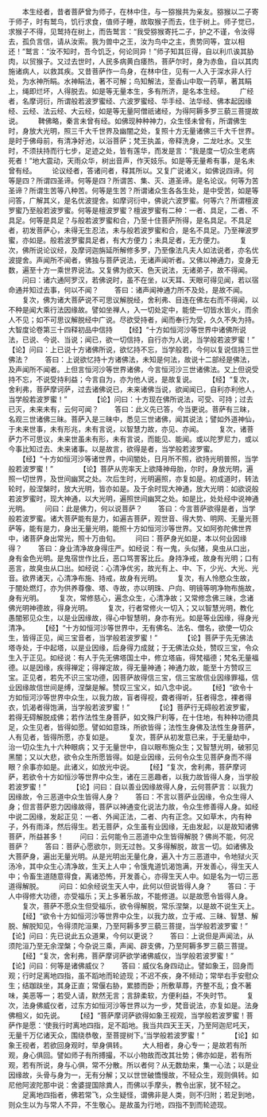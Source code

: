 <!-- { "loadSidebar": true } -->
　　本生经者，昔者菩萨曾为师子，在林中住，与一猕猴共为亲友。猕猴以二子寄于师子，时有鹫鸟，饥行求食，值师子睡，故取猴子而去，住于树上。师子觉已，求猴子不得，见鹫持在树上，而告鹫言：“我受猕猴寄托二子，护之不谨，令汝得去，孤负言信，请从汝索。我为兽中之王，汝为鸟中之主，贵势同等，宜以相还！”鹫言：“汝不知时，吾今饥乏，何论同异！”师子知其叵得，自以利爪诶其胁肉，以贸猴子。又过去世时，人民多病黄白痿热，菩萨尔时，身为赤鱼，自以其肉施诸病人，以救其疾。又昔菩萨作一鸟身，在林中住，见有一人入于深水非人行处，为水神所睊。水神睊法，著不可解；鸟知解法，至香山中取一药草，著其睊上，绳即烂坏，人得脱去。如是等无量本生，多有所济，是名本生经。
　　广经者，名摩诃衍，所谓般若波罗蜜经、六波罗蜜经、华手经、法华经、佛本起因缘经、云经、法云经、大云经，如是等无量阿僧祇诸经，为得阿耨多罗三藐三菩提故说。
　　鞞佛略，秦言未曾有经。如佛现种种神力，众生怪未曾有，所谓佛生时，身放大光明，照三千大千世界及幽闇之处，复照十方无量诸佛三千大千世界。是时于佛母前，有清净好池，以浴菩萨；梵王执盖，帝释洗身，二龙吐水。又生时，不须扶持而行七步，足迹之处，皆有莲华，而发是言：“我是度一切众生老病死者！”地大震动，天雨众华，树出音声，作天妓乐。如是等无量希有事，是名未曾有经。
　　论议经者，答诸问者，释其所以。又复广说诸义，如佛说四谛。何等是四？所谓四圣谛。何等是四？所谓苦、集、灭、道圣谛。是名论议。何等为苦圣谛？所谓生苦等八种苦。何等是生苦？所谓诸众生各各生处，是中受苦，如是等问答，广解其义，是名优波提舍。如摩诃衍中，佛说六波罗蜜。何等六？所谓檀波罗蜜乃至般若波罗蜜。何等是檀波罗蜜？檀波罗蜜有二种：一者、具足，二者、不具足。何等是具足？与般若波罗蜜和合，乃至十住菩萨所得，是名具足。不具足者，初发菩萨心，未得无生忍法，未与般若波罗蜜和合，是名不具足。乃至禅波罗蜜，亦如是。般若波罗蜜具足者，有大方便力；未具足者，无方便力。
　　复次，佛所说论议经，及摩诃迦旃延所解修多罗，乃至像法凡夫人如法说者，亦名优波提舍。声闻所不闻者，佛独与菩萨说法，无诸声闻听者。又佛以神通力，变身无数，遍至十方一乘世界说法。又复佛为欲天、色天说法，无诸弟子，故不得闻。
　　问曰：诸六通阿罗汉，若佛说时，虽不在坐，以天耳、天眼可得见闻，若以宿命通并知过去事，何以不闻？
　　答曰：诸声闻神通力所不及处，是故不闻。
　　复次，佛为诸大菩萨说不可思议解脱经，舍利弗、目连在佛左右而不得闻，以不种是闻大乘行法因缘故。譬如坐禅人，入一切处定中，能使一切皆水皆火，而余人不见；如不可思议解脱经中广说。尽欲受持者，闻而奉行为受，久久不失为持。
大智度论卷第三十四释初品中信持
　　【经】“十方如恒河沙等世界中诸佛所说法，已说、今说、当说；闻已，欲一切信持，自行亦为人说，当学般若波罗蜜！”　　
　　【论】问曰：上已说十方诸佛所说，欲忆持不忘，当学般若，今何以复说信持三世佛法？
　　答曰：上说欲忆持十方诸佛法，未知是何法，故说十二部经是佛法，及声闻所不闻者。上但言恒河沙等世界诸佛，今言恒河沙三世诸佛法。又上但说受持不忘，不说受持利益；今言自为，亦为他人说，是故复说。
　　【经】“复次，舍利弗，菩萨摩诃萨，过去诸佛说已，未来诸佛当说，欲闻闻已，自利亦利他人，当学般若波罗蜜！”　　
　　【论】问曰：十方现在佛所说法，可受、可持；过去已灭，未来未有，云何可闻？
　　答曰：此义先已答，今当更说。菩萨有三昧，名观三世诸佛三昧。菩萨入是三昧中，悉见三世诸佛，闻其说法；譬如外道神仙，于未来世事，未有形兆，未有言说，以智慧力故，亦见、亦闻。
　　复次，诸菩萨力不可思议，未来世虽未有形，未有言说，而能见、能闻。或以陀罗尼力，或以今事比知过去、未来诸事。以是故言，欲得是者，当学般若波罗蜜。
　　【经】“十方如恒河沙等诸世界，中间闇处，日月所不照，欲持光明普照，当学般若波罗蜜！”　　
　　【论】菩萨从兜率天上欲降神母胎，尔时，身放光明，遍照一切世界，及世间幽冥之处。次后生时，光明遍照，亦复如是。初成道时，转法轮时，般涅槃时，放大光明，皆亦如是。及于余时现大神通，放大光明：如欲说般若波罗蜜时，现大神通，以大光明，遍照世间幽冥之处。如是比，处处经中说神通光明。
　　问曰：此是佛力，何以说菩萨？
　　答曰：今言菩萨欲得是者，当学般若波罗蜜。诸大菩萨能有是力，如遍吉菩萨，观世音、得大势、明网、无量光菩萨等，能有是力，身出无量光明，能照十方如恒河沙等世界。又如阿弥陀佛世界中，诸菩萨身出常光，照十万由旬。
　　问曰：菩萨身光如是，本以何业因缘得？
　　答曰：身业清净故身得庄严。如经说：有一鬼，头似猪，臭虫从口出，身有金色光明。是鬼宿世作比丘，恶口骂詈客比丘。身持净戒，故身有光明；口有恶言，故臭虫从口出。如经说：心清净优劣，故光有上、中、下，少光、大光、光音。欲界诸天，心清净布施、持戒，故身有光明。
　　复次，有人怜愍众生故，于闇处燃灯，亦为供养尊像、塔、寺故，亦以明珠、户向、明镜等明净物布施故，身有光明。
　　复次，常修慈心，遍念众生，心清净故；又常修念佛三昧，念诸佛光明神德故，得身光明。
　　复次，行者常修火一切入；又以智慧光明，教化愚闇邪见众生，以是业因缘故，得心中智慧明，身亦有光。如是等业因缘，得身光清净。
　　【经】“十方如恒河沙等世界中，无有佛名、法名、僧名，欲使一切众生，皆得正见，闻三宝音者，当学般若波罗蜜！”　　
　　【论】菩萨于先无佛法塔寺处，于中起塔，以是业因缘，后身得力成就；于无佛法众处，赞叹三宝，令众生入于正见。如经说：有人于先无佛塔国土中，修立塔庙，得梵福德；梵名无量福德。以是因缘，疾得禅定；得禅定故，得无量神通；神通力故，能至十方赞叹三宝。正见者，若先不识三宝功德，因菩萨故得信三宝，信三宝故信业因缘罪福，信业因缘故信世间是缚，涅槃是解。赞叹三宝义，如八念中说。
　　【经】“欲令十方如恒河沙等世界中众生，以我力故，盲者得视，聋者得听，狂者得念，裸者得衣，饥渴者得饱满，当学般若波罗蜜！”　　
　　【论】菩萨行无碍般若波罗蜜，若得无碍解脱成佛；若作法性生身菩萨，如文殊尸利等，在十住地，有种种功德具足，众生见者，皆得如愿。譬如如意珠，所欲皆得；法性生身佛及法性生身菩萨，人有见者，皆得所愿，亦复如是。
　　复次，菩萨从初发意已来，于无量劫中，治一切众生九十六种眼病；又于无量世中，自以眼布施众生；又智慧光明，破邪见黑闇；又以大悲，欲令众生所愿皆得。如是业因缘，云何令众生见菩萨身而不得眼？余事亦如是。此诸义，如放光中说。
　　【经】“复次，舍利弗，菩萨摩诃萨，若欲令十方如恒沙等世界中众生，诸在三恶趣者，以我力故皆得人身，当学般若波罗蜜！”　　
　　【论】问曰：自以善业因缘故得人身，云何菩萨言：以我力因缘故，令三恶道中众生皆得人身？
　　答曰：不言以菩萨业因缘，令众生得人身；但言菩萨恩力因缘故得，菩萨以神通变化说法力故，令众生修善得人身。如经中说二因缘，发起正见：一者、外闻正法，二者、内有正念。又如草木，内有种子，外有雨泽，然后得生。若无菩萨，众生虽有业因缘，无由发起，以是故知诸佛菩萨，所益甚多！
　　问曰：云何能令三恶道中众生皆得解脱？佛尚不能，何况菩萨？
　　答曰：菩萨心愿欲尔，则无过咎。又多得解脱，故言一切。如诸佛及大菩萨身，遍出无量光明。从是光明出无量化身，遍入十方三恶道中，令地狱火灭汤冷，其中众生心清净故，生天上人中；令饿鬼道饥渴饱满，开发善心，得生天人中；令畜生道随意得食，离诸恐怖，开发善心，亦得生天人中。如是名为一切三恶道得解脱。
　　问曰：如余经说生天人中，此何以但说皆得人身？
　　答曰：于人中得修大功德，亦受福乐；天上多著乐故，不能修道。以是故愿令皆得人身。
　　复次，菩萨不愿众生但受福乐，欲令得解脱，常乐涅槃，以是故不说生天上。
　　【经】“欲令十方如恒河沙等世界中众生，以我力故，立于戒、三昧、智慧、解脱、解脱知见，令得须陀洹果，乃至阿耨多罗三藐三菩提，当学般若波罗蜜！”　　
　　【论】问曰：先已说此五众道果，今何以更说？
　　答曰：上说但是声闻法，从须陀洹乃至无余涅槃；今杂说三乘，声闻、辟支佛，乃至阿耨多罗三藐三菩提。
　　【经】“复次，舍利弗，菩萨摩诃萨欲学诸佛威仪，当学般若波罗蜜！”　　
　　【论】问曰：何等是诸佛威仪？
　　答曰：威仪名身四动止。譬如象王，回身而观；行时足离地四指，虽不蹈地而轮迹现；不迟不疾，身不倾动；常举右手安慰众生；结跏趺坐，其身正直；常偃右胁，累膝而卧；所敷草蓐，齐整不乱；食不著味，美恶等一；若受人请，默然无言；言辞柔软，方便利益，不失时节。
　　复次，法身佛威仪者，过东方如恒河沙等世界以为一步，梵音说法，亦复如是。法身佛相义，如先说。
　　【经】“菩萨摩诃萨欲得如象王视观，当学般若波罗蜜！菩萨作是愿：‘使我行时离地四指，足不蹈地。我当共四天王天，乃至阿迦尼吒天，无量千万亿诸天众，围绕恭敬，至菩提树下。’当学般若波罗蜜！”　　
　　【论】如象王视者，若欲回身观时，举身俱转。
　　大人相者，身心专一；是故若有所观，身心俱回。譬如师子有所搏撮，不以小物故而改其壮势；佛亦如是，若有所观，若有所说，身与心俱，常不分散。所以者何？从无数劫来，集一心法；以是业因缘故，头骨与身为一，无有分解；又以世世破憍慢故，不轻众生，观则俱转。如尼他阿波陀那中说：舍婆提国除粪人，而佛以手摩头，教令出家，犹不轻之。
　　足离地四指者，佛若常飞，众生疑怪，谓佛非是人类，则不归附；若足到地，则众生以为与常人不异，不生敬心。是故虽为行地，四指不到而轮迹现。
